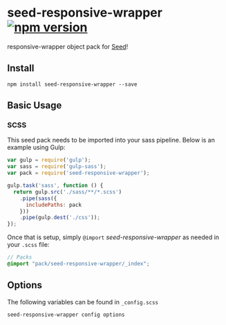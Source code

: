 # seed-responsive-wrapper [![npm version](https://badge.fury.io/js/seed-responsive-wrapper.svg)](https://badge.fury.io/js/seed-responsive-wrapper)

responsive-wrapper object pack for [Seed](https://github.com/helpscout/seed)!

## Install
```
npm install seed-responsive-wrapper --save
```


## Basic Usage

### SCSS
This seed pack needs to be imported into your sass pipeline. Below is an example using Gulp:


```javascript
var gulp = require('gulp');
var sass = require('gulp-sass');
var pack = require('seed-responsive-wrapper');

gulp.task('sass', function () {
  return gulp.src('./sass/**/*.scss')
    .pipe(sass({
      includePaths: pack
    }))
    .pipe(gulp.dest('./css'));
});
```

Once that is setup, simply `@import` *seed-responsive-wrapper* as needed in your `.scss` file:

```scss
// Packs
@import "pack/seed-responsive-wrapper/_index";
```

## Options

The following variables can be found in `_config.scss`

```scss
seed-responsive-wrapper config options
```
